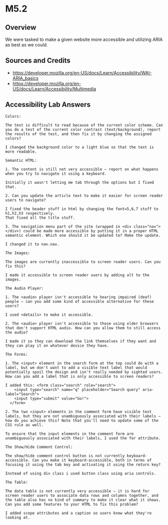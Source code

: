 # M5.2

## Overview

We were tasked to make a given website more accessible and utilizing ARIA as best as we could.

## Sources and Credits

- https://developer.mozilla.org/en-US/docs/Learn/Accessibility/WAI-ARIA_basics
- https://developer.mozilla.org/en-US/docs/Learn/Accessibility/Multimedia

## Accessibility Lab Answers

    Colors:

    The text is difficult to read because of the current color scheme. Can you do a test of the current color contrast (text/background), report the results of the test, and then fix it by changing the assigned colors?

    I changed the background color to a light blue so that the text is more readable. 

    Semantic HTML:

    1. The content is still not very accessible — report on what happens when you try to navigate it using a keyboard.

    Initially it wasn't letting me tab through the options but I fixed that.

    2. Can you update the article text to make it easier for screen reader users to navigate?

    I fixed the header stuff in html by changing the font=5,6,7 stuff to h1,h2,h3 respectively. 
    That fixed all the title stuff.

    3. The navigation menu part of the site (wrapped in <div class="nav"></div>) could be made more accessible by putting it in a proper HTML semantic element. Which one should it be updated to? Make the update.

    I changed it to nav.nav.

    The Images:

    The images are currently inaccessible to screen reader users. Can you fix this?

    I made it accessible to screen reader users by adding alt to the images.
    
    The Audio Player:

    1. The <audio> player isn't accessible to hearing impaired (deaf) people — can you add some kind of accessible alternative for these users?

    I used <details> to make it accessible.

    2. The <audio> player isn't accessible to those using older browsers that don't support HTML audio. How can you allow them to still access the audio?

    I made it so they can download the link themselves if they want and they can play it on whatever device they have.

    The Forms:

    1. The <input> element in the search form at the top could do with a label, but we don't want to add a visible text label that would potentially spoil the design and isn't really needed by sighted users. How can you add a label that is only accessible to screen readers?

    I added this: <form class="search" role="search">
        <input type="search" name="q" placeholder="Search query" aria-label="Search">
        <input type="submit" value="Go!">
      </form>

    2. The two <input> elements in the comment form have visible text labels, but they are not unambiguously associated with their labels — how do you achieve this? Note that you'll need to update some of the CSS rule as well.

    To ensure that the input elements in the comment form are unambiguously associated with their labels, I used the for attribute.

    The Show/Hide Comment Control:

    The show/hide comment control button is not currently keyboard-accessible. Can you make it keyboard-accessible, both in terms of focusing it using the tab key and activating it using the return key?

    Instead of using div class i used button class using aria controls.

    The Table:

    The data table is not currently very accessible — it is hard for screen reader users to associate data rows and columns together, and the table also has no kind of summary to make it clear what it shows. Can you add some features to your HTML to fix this problem?

    I added scope attributes and a caption so users know what they're looking at.






